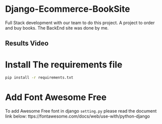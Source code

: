 # Django-Ecommerce-BookSite
Full Stack development with our team to do this project. A project to order and buy books. The BackEnd site was done by me.

## Results Video


# Install The requirements file

```sh
pip install -r requirements.txt
```
# Add Font Awesome Free
To add Awesome Free font in django `setting.py` please read the document link below:
ttps://fontawesome.com/docs/web/use-with/python-django
